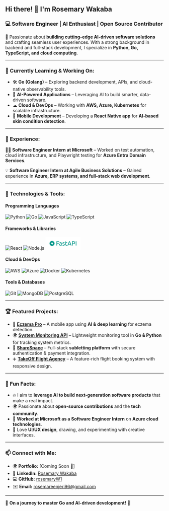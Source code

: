## Hi there! 👋 I'm Rosemary Wakaba  

### 💻 Software Engineer | AI Enthusiast | Open Source Contributor  

🚀 Passionate about **building cutting-edge AI-driven software solutions** and crafting seamless user experiences. With a strong background in backend and full-stack development, I specialize in **Python, Go, TypeScript, and cloud computing**.  

---

### 🌱 Currently Learning & Working On:
- 🛠 **Go (Golang)** – Exploring backend development, APIs, and cloud-native observability tools.  
- 🤖 **AI-Powered Applications** – Leveraging AI to build smarter, data-driven software.  
- ☁ **Cloud & DevOps** – Working with **AWS, Azure, Kubernetes** for scalable infrastructure.  
- 📱 **Mobile Development** – Developing a **React Native app** for **AI-based skin condition detection**.  

---

### 🔭 Experience:
👩‍💻 **Software Engineer Intern at Microsoft** – Worked on test automation, cloud infrastructure, and Playwright testing for **Azure Entra Domain Services**.  

💡 **Software Engineer Intern at Agile Business Solutions** – Gained experience in **Azure, ERP systems, and full-stack web development**.  

---

### 🚀 Technologies & Tools:

#### **Programming Languages**  
<p align="left">
  <img src="https://cdn.jsdelivr.net/gh/devicons/devicon/icons/python/python-original.svg" height="40" alt="Python"/>
  <img src="https://cdn.jsdelivr.net/gh/devicons/devicon/icons/go/go-original.svg" height="40" alt="Go"/>
  <img src="https://cdn.jsdelivr.net/gh/devicons/devicon/icons/javascript/javascript-original.svg" height="40" alt="JavaScript"/>
  <img src="https://cdn.jsdelivr.net/gh/devicons/devicon/icons/typescript/typescript-original.svg" height="40" alt="TypeScript"/>
</p>

#### **Frameworks & Libraries**  
<p align="left">
  <img src="https://cdn.jsdelivr.net/gh/devicons/devicon/icons/react/react-original.svg" height="40" alt="React"/>
  <img src="https://cdn.jsdelivr.net/gh/devicons/devicon/icons/nodejs/nodejs-original.svg" height="40" alt="Node.js"/>
  <img src="https://raw.githubusercontent.com/fastapi/fastapi/master/docs/img/logo-margin/logo-teal.png" height="40" alt="FastAPI"/>
</p>

#### **Cloud & DevOps**  
<p align="left">
  <img src="https://cdn.jsdelivr.net/gh/devicons/devicon/icons/amazonwebservices/amazonwebservices-original.svg" height="40" alt="AWS"/>
  <img src="https://cdn.jsdelivr.net/gh/devicons/devicon/icons/azure/azure-original.svg" height="40" alt="Azure"/>
  <img src="https://cdn.jsdelivr.net/gh/devicons/devicon/icons/docker/docker-original.svg" height="40" alt="Docker"/>
  <img src="https://cdn.jsdelivr.net/gh/devicons/devicon/icons/kubernetes/kubernetes-plain.svg" height="40" alt="Kubernetes"/>
</p>

#### **Tools & Databases**  
<p align="left">
  <img src="https://cdn.jsdelivr.net/gh/devicons/devicon/icons/git/git-original.svg" height="40" alt="Git"/>
  <img src="https://cdn.jsdelivr.net/gh/devicons/devicon/icons/mongodb/mongodb-original.svg" height="40" alt="MongoDB"/>
  <img src="https://cdn.jsdelivr.net/gh/devicons/devicon/icons/postgresql/postgresql-original.svg" height="40" alt="PostgreSQL"/>
</p>

---

### 🏆 Featured Projects:
- 🏥 **[Eczema Pro](https://github.com/rosemaryW1/EczemaPro)** – A mobile app using **AI & deep learning** for eczema detection.  
- 🌍 **[System Monitoring API](https://github.com/rosemaryW1/MonitoringAPI)** – Lightweight monitoring tool in **Go & Python** for tracking system metrics.  
- 🏡 **[ShareSpace](https://github.com/rosemaryW1/sharespace)** – Full-stack **subletting platform** with secure authentication & payment integration.  
- ✈️ **[TakeOff Flight Agency](https://github.com/rosemaryW1/TakeOff)** – A feature-rich flight booking system with responsive design.  

---

### 🎯 Fun Facts:
- 🔥 I aim to **leverage AI to build next-generation software products** that make a real impact.  
- 🌍 Passionate about **open-source contributions** and the **tech community**.  
- 🏢 **Worked at Microsoft as a Software Engineer Intern** on **Azure cloud technologies**.  
- 🎨 Love **UI/UX design**, drawing, and experimenting with creative interfaces.  

---

### 📫 Connect with Me:
- 🌍 **Portfolio:** [Coming Soon 🚀]  
- 🏢 **LinkedIn:** [Rosemary Wakaba](https://www.linkedin.com/in/rosemary-njeri-b52a38200/)  
- 💻 **GitHub:** [rosemaryW1](https://github.com/rosemaryW1)  
- ✉️ **Email:** rosemareenjeri96@gmail.com  

---

🚀 **On a journey to master Go and AI-driven development!** 🎯  
